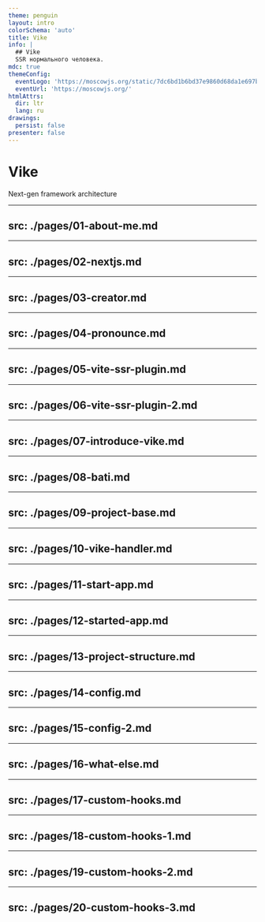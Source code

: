 ```yaml
---
theme: penguin
layout: intro
colorSchema: 'auto'
title: Vike
info: |
  ## Vike
  SSR нормального человека.
mdc: true
themeConfig:
  eventLogo: 'https://moscowjs.org/static/7dc6bd1b6bd37e9860d68da1e697bae7/d966b/logo.png'
  eventUrl: 'https://moscowjs.org/'
htmlAttrs:
  dir: ltr
  lang: ru
drawings:
  persist: false
presenter: false
---
```


<style>
    html.dark .prose {
        --un-prose-body: white;
    }
</style>

# Vike
Next-gen framework architecture


---
src: ./pages/01-about-me.md
---

---
src: ./pages/02-nextjs.md
---

---
src: ./pages/03-creator.md
---

---
src: ./pages/04-pronounce.md
---

---
src: ./pages/05-vite-ssr-plugin.md
---

---
src: ./pages/06-vite-ssr-plugin-2.md
---

---
src: ./pages/07-introduce-vike.md
---

---
src: ./pages/08-bati.md
---

---
src: ./pages/09-project-base.md
---

---
src: ./pages/10-vike-handler.md
---

---
src: ./pages/11-start-app.md
---
---
src: ./pages/12-started-app.md
---
---
src: ./pages/13-project-structure.md
---
---
src: ./pages/14-config.md
---
---
src: ./pages/15-config-2.md
---
---
src: ./pages/16-what-else.md
---
---
src: ./pages/17-custom-hooks.md
---
---
src: ./pages/18-custom-hooks-1.md
---
---
src: ./pages/19-custom-hooks-2.md
---
---
src: ./pages/20-custom-hooks-3.md
---